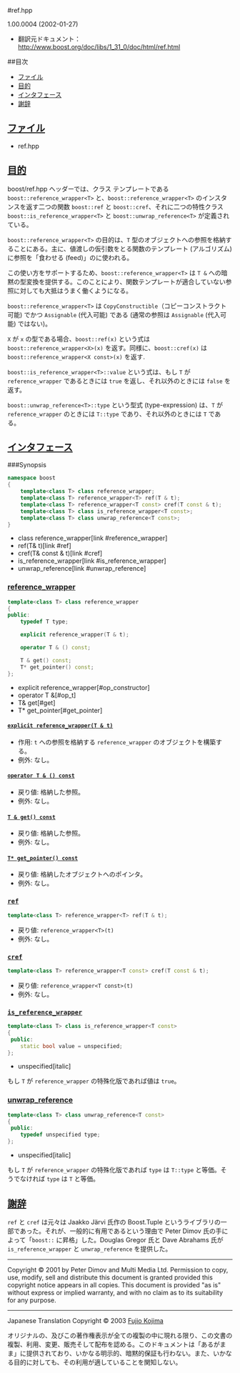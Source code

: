 #ref.hpp

 1.00.0004 (2002-01-27)

- 翻訳元ドキュメント： <http://www.boost.org/doc/libs/1_31_0/doc/html/ref.html>

##目次
- [ファイル](#files)
- [目的](#purpose)
- [インタフェース](#interface)
- [謝辞](#acknowledgements)


## <a name="files" href="files">ファイル</a>
- ref.hpp


## <a name="purpose" href="purpose">目的</a>
boost/ref.hpp ヘッダーでは、クラス テンプレートである `boost::reference_wrapper<T>` と、`boost::reference_wrapper<T>` のインスタンスを返す二つの関数 `boost::ref` と `boost::cref`、それに二つの特性クラス `boost::is_reference_wrapper<T>` と `boost::unwrap_reference<T>` が定義されている。

`boost::reference_wrapper<T>` の目的は、`T` 型のオブジェクトへの参照を格納することにある。主に、値渡しの仮引数をとる関数のテンプレート (アルゴリズム) に参照を「食わせる (feed)」のに使われる。

この使い方をサポートするため、`boost::reference_wrapper<T>` は `T &` への暗黙の型変換を提供する。このことにより、関数テンプレートが適合していない参照に対しても大抵はうまく働くようになる。

`boost::reference_wrapper<T>` は `CopyConstructible`（コピーコンストラクト可能) でかつ `Assignable` (代入可能) である (通常の参照は `Assignable` (代入可能) ではない)。

`X` が `x` の型である場合、`boost::ref(x)` という式は `boost::reference_wrapper<X>(x)` を返す。同様に、`boost::cref(x)` は `boost::reference_wrapper<X const>(x)` を返す.

`boost::is_reference_wrapper<T>::value` という式は、もし `T` が `reference_wrapper` であるときには `true` を返し、それ以外のときには `false` を返す。

`boost::unwrap_reference<T>::type` という型式 (type-expression) は、`T` が `reference_wrapper` のときには `T::type` であり、それ以外のときには `T` である。


## <a name="interface" href="interface">インタフェース</a>
###Synopsis
```cpp
namespace boost
{
    template<class T> class reference_wrapper;
    template<class T> reference_wrapper<T> ref(T & t);
    template<class T> reference_wrapper<T const> cref(T const & t);
    template<class T> class is_reference_wrapper<T const>;
    template<class T> class unwrap_reference<T const>;
}
```
* class reference_wrapper[link #reference_wrapper]
* ref(T& t)[link #ref]
* cref(T& const & t)[link #cref]
* is_reference_wrapper[link #is_reference_wrapper]
* unwrap_reference[link #unwrap_reference]


### <a name="reference_wrapper" href="reference_wrapper">reference_wrapper</a>
```cpp
template<class T> class reference_wrapper
{
public:
    typedef T type;

    explicit reference_wrapper(T & t);

    operator T & () const;

    T & get() const;
    T* get_pointer() const;
};
```
* explicit reference_wrapper[#op_constructor]
* operator T &[#op_t]
* T& get[#get]
* T* get_pointer[#get_pointer]


#### <a name="op_constructor" href="op_constructor">`explicit reference_wrapper(T & t)`</a>
- 作用: `t` への参照を格納する `reference_wrapper` のオブジェクトを構築する。
- 例外: なし。


#### <a name="op_t" href="op_t">`operator T & () const`</a>
- 戻り値: 格納した参照。
- 例外: なし。


#### <a name="get" href="get">`T & get() const`</a>
- 戻り値: 格納した参照。
- 例外: なし。


#### <a name="get_pointer" href="get_pointer">`T* get_pointer() const`</a>
- 戻り値: 格納したオブジェクトへのポインタ。
- 例外: なし。


### <a name="ref" href="ref">`ref`</a>
```cpp
template<class T> reference_wrapper<T> ref(T & t);
```

- 戻り値: `reference_wrapper<T>(t)`
- 例外: なし。


### <a name="cref" href="cref">`cref`</a>
```cpp
template<class T> reference_wrapper<T const> cref(T const & t);
```

- 戻り値: `reference_wrapper<T const>(t)`
- 例外: なし。


### <a name="is_reference_wrapper" href="is_reference_wrapper">`is_reference_wrapper`</a>
```cpp
template<class T> class is_reference_wrapper<T const>
{
 public:
    static bool value = unspecified;
};
```
* unspecified[italic]

もし `T` が `reference_wrapper` の特殊化版であれば値は `true`。


### <a name="unwrap_reference" href="unwrap_reference">unwrap_reference</a>
```cpp
template<class T> class unwrap_reference<T const>
{
 public:
    typedef unspecified type;
};
```
* unspecified[italic]

もし `T` が `reference_wrapper` の特殊化版であれば `type` は `T::type` と等価。そうでなければ `type` は `T` と等価。


## <a name="acknowledgements" href="acknowledgements">謝辞</a>
`ref` と `cref` は元々は Jaakko Järvi 氏作の Boost.Tuple というライブラリの一部であった。それが、一般的に有用であるという理由で Peter Dimov 氏の手によって「`boost::` に昇格」した。Douglas Gregor 氏と Dave Abrahams 氏が `is_reference_wrapper` と `unwrap_reference` を提供した。


***
Copyright © 2001 by Peter Dimov and Multi Media Ltd. Permission to copy, use, modify, sell and distribute this document is granted provided this copyright notice appears in all copies. This document is provided "as is" without express or implied warranty, and with no claim as to its suitability for any purpose.

***
Japanese Translation Copyright © 2003 [Fujio Kojima](f_kojima@fukuicompu.co.jp)

オリジナルの、及びこの著作権表示が全ての複製の中に現れる限り、この文書の複製、利用、変更、販売そして配布を認める。このドキュメントは「あるがまま」に提供されており、いかなる明示的、暗黙的保証も行わない。また、いかなる目的に対しても、その利用が適していることを関知しない。

